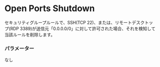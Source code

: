 # Open Ports Shutdown

セキュリティグループルールで、SSH(TCP 22)、または、リモートデスクトップ(RDP 3389)が送信元「0.0.0.0/0」に対して許可された場合、それを検知して当該ルールを削除します。  

### パラメーター

なし  


